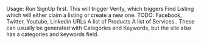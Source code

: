Usage:
Run SignUp first.
This will trigger Verify, which triggers Find Listing which will either claim
a listing or create a new one. 
TODO:
Facebook, Twitter, Youtube, Linkedin URLs
A list of Products
A list of Services.. These can usually be generated with Categories and Keywords, but the site also has a categories and keywords field. 

